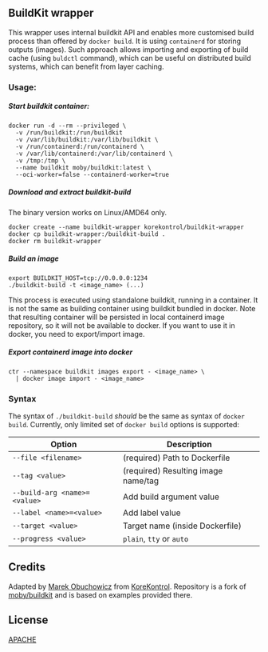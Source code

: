 ## BuildKit wrapper
This wrapper uses internal buildkit API and enables more customised build process than offered by `docker build`.
It is using `containerd` for storing outputs (images). Such approach allows importing and exporting of build cache (using `buldctl` command),
which can be useful on distributed build systems, which can benefit from layer caching.


### Usage:

##### Start buildkit container:

```
docker run -d --rm --privileged \
  -v /run/buildkit:/run/buildkit
  -v /var/lib/buildkit:/var/lib/buildkit \
  -v /run/containerd:/run/containerd \
  -v /var/lib/containerd:/var/lib/containerd \
  -v /tmp:/tmp \
  --name buildkit moby/buildkit:latest \
  --oci-worker=false --containerd-worker=true
```

##### Download and extract buildkit-build
The binary version works on Linux/AMD64 only.
```
docker create --name buildkit-wrapper korekontrol/buildkit-wrapper
docker cp buildkit-wrapper:/buildkit-build .
docker rm buildkit-wrapper
```

##### Build an image
```
export BUILDKIT_HOST=tcp://0.0.0.0:1234
./buildkit-build -t <image_name> (...)
```
This process is executed using standalone buildkit, running in a container. It is not the same as
building container using buildkit bundled in docker.
Note that resulting container will be persisted in local containerd image repository,
so it will not be available to docker. If you want to use it in docker, you need to export/import image.

##### Export containerd image into docker
```
ctr --namespace buildkit images export - <image_name> \
  | docker image import - <image_name>
```


### Syntax

The syntax of `./buildkit-build` *should* be the same as syntax of `docker build`.
Currently, only limited set of `docker build` options is supported:

|  Option  |  Description  |
|---|---|
| `--file <filename>`| (required) Path to Dockerfile | 
| `--tag <value>` | (required) Resulting image name/tag |
| `--build-arg <name>=<value>`  | Add build argument value |
| `--label <name>=<value>` | Add label value |
| `--target <value>` | Target name (inside Dockerfile) |
| `--progress <value>`  | `plain`, `tty` or `auto` |


## Credits

Adapted by [Marek Obuchowicz](https://github.com/marek-obuchowicz) from [KoreKontrol](https://www.korekontrol.eu/).
Repository is a fork of [moby/buildkit](https://github.com/moby/buildkit) and is based on examples provided there.

## License
[APACHE](LICENSE)
